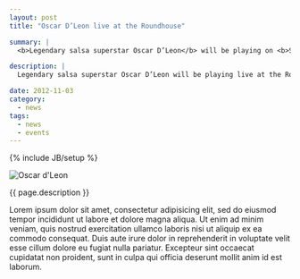 ```yaml
---
layout: post
title: "Oscar D’Leon live at the Roundhouse"

summary: |
  <b>Legendary salsa superstar Oscar D’Leon</b> will be playing on <b>Saturday 3rd November</b>

description: |
  Legendary salsa superstar Oscar D’Leon will be playing live at the Roundhouse, London NW1 on Saturday 3rd November, backed by his full Venezuelan big band + a roster of top DJs, including Salsa Caribe’s Dr Jim. Tickets cost £25 and you can get them directly from us this Sunday afternoon at the Place or on Monday evening at the Buffalo Bar and save yourself a few quid on booking fees!

date: 2012-11-03
category: 
  - news
tags:
  - news
  - events
---
```

{% include JB/setup %}

![Oscar d'Leon](http://www.comono.co.uk/wp-content/uploads/old/47c4394bae9f3.jpg)

{{ page.description }}

Lorem ipsum dolor sit amet, consectetur adipisicing elit, sed do eiusmod tempor incididunt ut labore et dolore magna aliqua. Ut enim ad minim veniam, quis nostrud exercitation ullamco laboris nisi ut aliquip ex ea commodo consequat. Duis aute irure dolor in reprehenderit in voluptate velit esse cillum dolore eu fugiat nulla pariatur. Excepteur sint occaecat cupidatat non proident, sunt in culpa qui officia deserunt mollit anim id est laborum.
